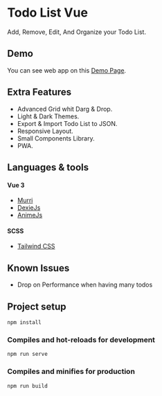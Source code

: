 # Todo List Vue

 Add, Remove, Edit, And Organize your Todo List.

## Demo
You can see web app on this [Demo Page](https://todo-list-vue-tawny.vercel.app).

## Extra Features

 - Advanced Grid whit Darg & Drop.
 - Light & Dark Themes.
 - Export & Import Todo List to JSON.
 - Responsive Layout.
 - Small Components Library.
 - PWA.

 ## Languages & tools
 
#### Vue 3
 - [Murri](https://github.com/haltu/muuri)
 - [DexieJs](https://github.com/dfahlander/Dexie.js/)
 - [AnimeJs](https://github.com/juliangarnier/anime)

#### SCSS
 - [Tailwind CSS](https://github.com/tailwindlabs/tailwindcss)

## Known Issues

- Drop on Performance when having many todos

## Project setup
```
npm install
```
### Compiles and hot-reloads for development

```
npm run serve
```

### Compiles and minifies for production

```
npm run build
```
